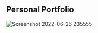 ## Personal Portfolio

![Screenshot 2022-06-26 235555](https://user-images.githubusercontent.com/97222016/175828756-3e73554f-dbb5-4050-8ec6-1b67d730ee4b.png)

